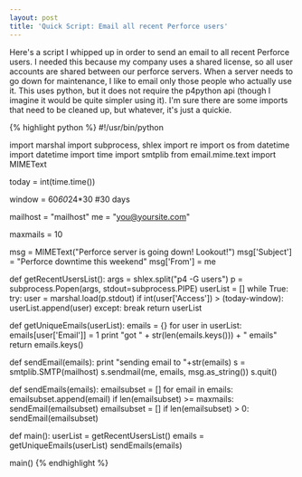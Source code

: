 ```yaml
---
layout: post
title: 'Quick Script: Email all recent Perforce users'
---
```

Here's a script I whipped up in order to send an email to all recent Perforce users. I needed this because my company uses a shared license, so all user accounts are shared between our perforce servers. When a server needs to go down for maintenance, I like to email only those people who actually use it. This uses python, but it does not require the p4python api (though I imagine it would be quite simpler using it). I'm sure there are some imports that need to be cleaned up, but whatever, it's just a quickie.

{% highlight python %}
#!/usr/bin/python

import marshal
import subprocess, shlex
import re
import os
from datetime import datetime
import time
import smtplib
from email.mime.text import MIMEText

today = int(time.time())

window = 60*60*24*30 #30 days

mailhost = "mailhost"
me = "you@yoursite.com"

maxmails = 10

msg = MIMEText("Perforce server is going down! Lookout!")
msg['Subject'] = "Perforce downtime this weekend"
msg['From'] = me

def getRecentUsersList():
    args = shlex.split("p4 -G users")
    p = subprocess.Popen(args, stdout=subprocess.PIPE)
    userList = []
    while True:
        try:
            user = marshal.load(p.stdout)
            if int(user['Access']) > (today-window):
                userList.append(user)
        except:
            break
    return userList

def getUniqueEmails(userList):
    emails = {}
    for user in userList:
        emails[user['Email']] = 1
    print "got " + str(len(emails.keys())) + " emails"
    return emails.keys()

def sendEmail(emails):
    print "sending email to "+str(emails)
    s = smtplib.SMTP(mailhost)
    s.sendmail(me, emails, msg.as_string())
    s.quit()

def sendEmails(emails):
    emailsubset = []
    for email in emails:
        emailsubset.append(email)
        if len(emailsubset) >= maxmails:
            sendEmail(emailsubset)
            emailsubset = []
    if len(emailsubset) > 0:
        sendEmail(emailsubset)

def main():
    userList = getRecentUsersList()
    emails = getUniqueEmails(userList)
    sendEmails(emails)

main()
{% endhighlight %}

